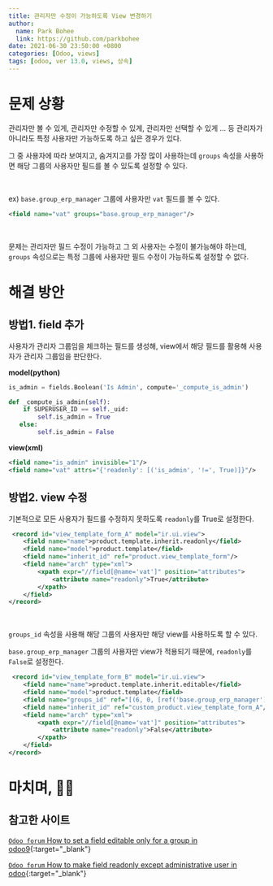 ```yaml
---
title: 관리자만 수정이 가능하도록 View 변경하기
author:
  name: Park Bohee
  link: https://github.com/parkbohee
date: 2021-06-30 23:50:00 +0800
categories: [Odoo, views]
tags: [odoo, ver 13.0, views, 상속]
---
```


# 문제 상황

관리자만 볼 수 있게, 관리자만 수정할 수 있게, 관리자만 선택할 수 있게 ... 등 관리자가 아니라도 특정 사용자만 가능하도록 하고 싶은 경우가 있다.

그 중 사용자에 따라 보여지고, 숨겨지고를 가장 많이 사용하는데 `groups` 속성을 사용하면 해당 그룹의 사용자만 필드를 볼 수 있도록 설정할 수 있다.

<br>

ex) `base.group_erp_manager` 그룹에 사용자만 `vat` 필드를 볼 수 있다.
```xml
<field name="vat" groups="base.group_erp_manager"/>
```

<br>

문제는 관리자만 필드 수정이 가능하고 그 외 사용자는 수정이 불가능해야 하는데, `groups` 속성으로는 특정 그룹에 사용자만 필드 수정이 가능하도록 설정할 수 없다.

# 해결 방안

## 방법1. field 추가

사용자가 관리자 그룹임을 체크하는 필드를 생성해, view에서 해당 필드를 활용해 사용자가 관리자 그룹임을 판단한다.

**model(python)**

```python
is_admin = fields.Boolean('Is Admin', compute='_compute_is_admin')

def _compute_is_admin(self):
    if SUPERUSER_ID == self._uid:
        self.is_admin = True
   else:
        self.is_admin = False
```

**view(xml)**

```xml
<field name="is_admin" invisible="1"/>
<field name="vat" attrs="{'readonly': [('is_admin', '!=', True)]}"/>
```

## 방법2. view 수정

기본적으로 모든 사용자가 필드를 수정하지 못하도록 `readonly`를 True로 설정한다.

```xml
 <record id="view_template_form_A" model="ir.ui.view">
    <field name="name">product.template.inherit.readonly</field>
    <field name="model">product.template</field>
    <field name="inherit_id" ref="product.view_template_form"/>
    <field name="arch" type="xml">
        <xpath expr="//field[@name='vat']" position="attributes">
            <attribute name="readonly">True</attribute>
        </xpath>
    </field>
</record>
```

<br>

`groups_id` 속성을 사용해 해당 그룹의 사용자만 해당 view를 사용하도록 할 수 있다.

`base.group_erp_manager` 그룹의 사용자만 view가 적용되기 때문에, `readonly`를 `False`로 설정한다.

```xml
 <record id="view_template_form_B" model="ir.ui.view">
    <field name="name">product.template.inherit.editable</field>
    <field name="model">product.template</field>
    <field name="groups_id" ref="[(6, 0, [ref('base.group_erp_manager')])]"/>
    <field name="inherit_id" ref="custom_product.view_template_form_A"/>
    <field name="arch" type="xml">
        <xpath expr="//field[@name='vat']" position="attributes">
            <attribute name="readonly">False</attribute>
        </xpath>
    </field>
</record>
```

# 마치며, 🙇🏻

## 참고한 사이트

[`Odoo forum` How to set a field editable only for a group in odoo9](https://www.odoo.com/fr_FR/forum/aide-1/how-to-set-a-field-editable-only-for-a-group-in-odoo9-107563){:target="_blank"}

[`Odoo forum` How to make field readonly except administrative user in odoo](https://www.odoo.com/es_ES/forum/ayuda-1/how-to-make-field-read-only-except-administrative-user-in-odoo-115807){:target="_blank"}
